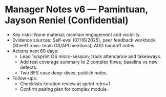 # Manager Notes v6 — Pamintuan, Jayson Reniel (Confidential)

- Key risks: None material; maintain engagement and visibility.
- Evidence sources: Self-eval (07/16/2025), peer feedback workbook (Sheet1 rows: team OS/API mentions), ADO handoff notes.
- Actions next 60 days:
  - Lead 1x/sprint OS micro-session; track attendance and takeaways.
  - Add test coverage summary to 2 complex flows; baseline vs new defects.
  - Two BFS case deep-dives; publish notes.
- Follow-ups:
  - Checklists iteration review at sprint retro+1.
  - Confirm pairing plan for complex module.
